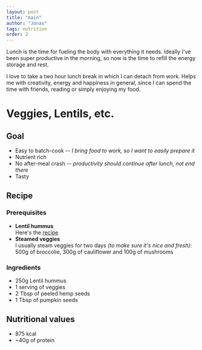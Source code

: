 ```yaml
---
layout: post
title: "main"
author: "Jonas"
tags: nutrition
order: 2
---
```


Lunch is the time for fueling the body with everything it needs. Ideally I've been super productive in the morning, so now is the time to refill the energy storage and rest. 

I love to take a two hour lunch break in which I can detach from work. Helps me with creativity, energy and happiness in general, since I can spend the time with friends, reading or simply enjoying my food.


# Veggies, Lentils, etc.

## Goal
- Easy to batch-cook -- *I bring food to work, so I want to easily prepare it*
- Nutrient rich
- No after-meal crash -- *productivity should continue after lunch, not end there*
- Tasty

## Recipe

### Prerequisites

- **Lentil hummus**  
Here's the [recipe](/hidden_posts/food/2023-12-13-LentilHummus.html)
- **Steamed veggies**  
I usually steam veggies for two days *(to make sure it's nice and fresh)*:  
500g of broccolie, 300g of cauliflower and 100g of mushrooms

### Ingredients
- 250g Lentil hummus 
- 1 serving of veggies
- 2 Tbsp of peeled hemp seeds
- 1 Tbsp of pumpkin seeds

## Nutritional values

- 875 kcal
- ~40g of protein


